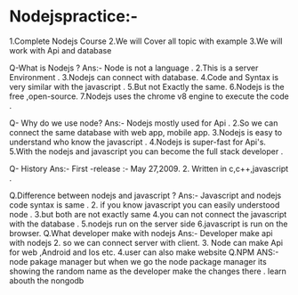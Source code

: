 # Nodejspractice:-

1.Complete Nodejs Course 
2.We will Cover all topic with example 
3.We will work with Api and database 

Q-What is Nodejs ?
Ans:- Node is not a language .
   2.This is a server Environment .
   3.Nodejs can connect with database.
   4.Code and Syntax is very similar with the javascript .
   5.But not Exactly the same.
   6.Nodejs is the free ,open-source.
   7.Nodejs uses the chrome v8 engine to execute the code .
   
Q- Why do we use node?
Ans:- Nodejs mostly used for Api .
     2.So we can connect the same database with web app, mobile app.
     3.Nodejs is easy to understand who  know the javascript .
     4.Nodejs is super-fast for Api's.
     5.With the nodejs and javascript you can become the full stack developer .
     
Q- History 
Ans:- First -release :- May 27,2009.
      2. Written in c,c++,javascript .
      
      
      
      
      
Q.Difference between nodejs and javascript ?
 Ans:- Javascript and nodejs code syntax is same .
  2. if you know javascript you can easily understood node .
  3.but both are not exactly same 
  4.you can not connect the javascript with the database .
  5.nodejs run on the server side 
  6.javascript is run on the browser.
  Q.What developer make with nodejs 
  Ans:- Developer make api with nodejs
      2. so we can connect server with client.
      3. Node can make Api for web ,Android and Ios etc.
      4.user can also make website 
 Q.NPM
 ANS:- node pakage manager but when we go the node package manager its showing the random name as the developer make the changes there .  learn abouth the nongodb 
